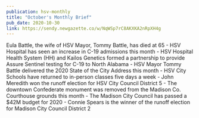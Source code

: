 ```yaml
---
publication: hsv-monthly
title: "October's Monthly Brief"
pub_date: 2020-10-30
link: https://sendy.newgazette.co/w/NqWSp7rC8AKXKA2nRpXH4g
---
```

Eula Battle, the wife of HSV Mayor, Tommy Battle, has died at 65 - HSV Hospital has seen an increase in C-19 admissions this month - HSV Hospital Health System (HH) and Kailos Genetics formed a partnership to provide Assure Sentinel testing for C-19 to North Alabama - HSV Mayor Tommy Battle delivered the 2020 State of the City Address this month - HSV City Schools have returned to in-person classes five days a week - John Meredith won the runoff election for HSV City Council District 5 - The downtown Confederate monument was removed from the Madison Co. Courthouse grounds this month - The Madison City Council has passed a $42M budget for 2020 - Connie Spears is the winner of the runoff election for Madison City Council District 2